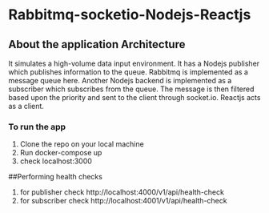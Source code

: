 # Rabbitmq-socketio-Nodejs-Reactjs


## About the application Architecture
It simulates a high-volume data input environment. It has a Nodejs publisher which publishes information to the queue. Rabbitmq is implemented as a message queue here. Another Nodejs backend is implemented as a subscriber which subscribes from the queue. The message is then filtered based upon the priority and sent to the client through socket.io.
Reactjs acts as a client.



### To run the app
1. Clone the repo on your local machine </br> 
2. Run docker-compose up </br> 
3. check localhost:3000


##Performing health checks 

1. for publisher check http://localhost:4000/v1/api/health-check </br>
2. for subscriber check http://localhost:4001/v1/api/health-check
